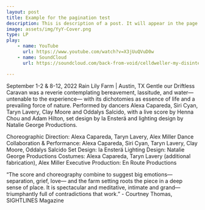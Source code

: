 ```yaml
---
layout: post
title: Example for the pagination test
description: This is description of a post. It will appear in the page of it's category with the description or excerpt shown. Clicking each of them will redirect to the page of the post, the same with clicking "Read More"
image: assets/img/YyY-Cover.png
type: LP
play:
    - name: YouTube
      url: https://www.youtube.com/watch?v=X3jUuQVuD0w
    - name: SoundCloud
      url: https://soundcloud.com/back-from-void/celldweller-my-disintegration-bfv-remix

---
```

September 1-2 & 8-12, 2022
Rain Lily Farm | Austin, TX
Gentle our Driftless Caravan was a reverie contemplating bereavement, lassitude, and water— untenable to the experience— with its dichotomies as essence of life and a prevailing force of nature. Performed by dancers Alexa Capareda, Siri Cyan, Taryn Lavery, Clay Moore and Oddalys Salcido, with a live score by Henna Chou and Adam Hilton, set design by Ia Ensterä and lighting design by Natalie George Productions.

Choreographic Direction: Alexa Capareda, Taryn Lavery, Alex Miller Dance Collaboration & Performance: Alexa Capareda, Siri Cyan, Taryn Lavery, Clay Moore, Oddalys Salcido Set Design: Ia Ensterä Lighting Design: Natalie George Productions Costumes: Alexa Capareda, Taryn Lavery (additional fabrication), Alex Miller Executive Production: En Route Productions

“The score and choreography combine to suggest big emotions— separation, grief, love— and the farm setting roots the piece in a deep sense of place. It is spectacular and meditative, intimate and grand— triumphantly full of contradictions that work.” - Courtney Thomas, SIGHTLINES Magazine